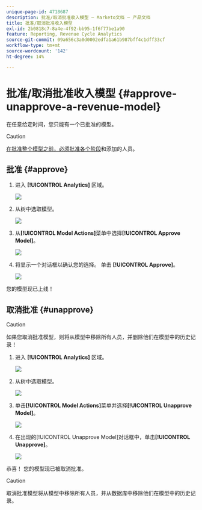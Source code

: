 ```yaml
---
unique-page-id: 4718687
description: 批准/取消批准收入模型 — Marketo文档 — 产品文档
title: 批准/取消批准收入模型
exl-id: 2b0818c7-8a4e-4f92-bb95-1f6f77be1a90
feature: Reporting, Revenue Cycle Analytics
source-git-commit: 09a656c3a0d0002edfa1a61b987bff4c1dff33cf
workflow-type: tm+mt
source-wordcount: '142'
ht-degree: 14%

---
```


# 批准/取消批准收入模型 {#approve-unapprove-a-revenue-model}

在任意给定时间，您只能有一个已批准的模型。

>[!CAUTION]
>
>[在批准整个模型之前，必须批准各个阶段](/help/marketo/product-docs/reporting/revenue-cycle-analytics/revenue-cycle-models/approving-stages-and-assigning-leads-to-a-revenue-model.md)和添加的人员。

## 批准 {#approve}

1. 进入 **[!UICONTROL Analytics]** 区域。

   ![](assets/image2017-3-28-8-3a9-3a16.png)

1. 从树中选取模型。

   ![](assets/image2015-4-28-13-3a25-3a17.png)

1. 从&#x200B;**[!UICONTROL Model Actions]**&#x200B;菜单中选择&#x200B;**[!UICONTROL Approve Model]**。

   ![](assets/image2015-4-28-14-3a6-3a3.png)

1. 将显示一个对话框以确认您的选择。 单击 **[!UICONTROL Approve]**。

   ![](assets/image2015-4-28-14-3a6-3a49.png)

您的模型现已上线！

## 取消批准 {#unapprove}

>[!CAUTION]
>
>如果您取消批准模型，则将从模型中移除所有人员，并删除他们在模型中的历史记录！

1. 进入 **[!UICONTROL Analytics]** 区域。

   ![](assets/image2017-3-28-8-3a9-3a30.png)

1. 从树中选取模型。

   ![](assets/image2015-4-28-13-3a25-3a17.png)

1. 单击&#x200B;**[!UICONTROL Model Actions]**&#x200B;菜单并选择&#x200B;**[!UICONTROL Unapprove Model]**。

   ![](assets/image2015-4-28-13-3a28-3a0.png)

1. 在出现的[!UICONTROL Unapprove Model]对话框中，单击&#x200B;**[!UICONTROL Unapprove]**。

   ![](assets/image2017-3-28-8-3a21-3a9.png)

恭喜！ 您的模型现已被取消批准。

>[!CAUTION]
>
>取消批准模型将从模型中移除所有人员，并从数据库中移除他们在模型中的历史记录。

